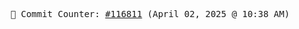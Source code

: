 <p align="center">
    <samp>
        📮 Commit Counter: <a href="https://github.com/Javascript-void0/Javascript-void0/commits/main">#116811</a> (April 02, 2025 @ 10:38 AM)
    </samp>
</p>
